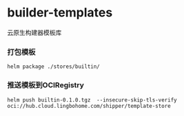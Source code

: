 # builder-templates
云原生构建器模板库

### 打包模板

```
helm package ./stores/builtin/
```

### 推送模板到OCIRegistry

```
helm push builtin-0.1.0.tgz  --insecure-skip-tls-verify  oci://hub.cloud.lingbohome.com/shipper/template-store
```
